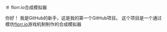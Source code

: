 ＃ florr.io合成模拟器

你好！
我是GitHub的新手，这是我的第一个GitHub项目。
这个项目是一个通过模仿[florr.io](https://florr.io)游戏机制制作的合成模拟器
